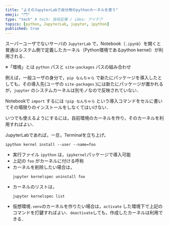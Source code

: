 ```yaml
---
title: "よそのJupyterLabで自分用のpythonカーネルを使う"
emoji: "🗂"
type: "tech" # tech: 技術記事 / idea: アイデア
topics: [python, JupyterLab, jupyter, ipython]
published: true
---
```

スーパーユーザでないサーバの `JupyterLab` で，Notebook（`.ipynb`）を開くと普通はシステム側で定義したカーネル（Python環境であるpython kernel）が利用される．

※「環境」とは `python` パスと `site-packages` パスの組み合わせ

例えば，一般ユーザの身分で，`pip なんちゃら` で新たにパッケージを導入したとしても，その導入先(ユーザの `site-packages` )には新たにパッケージが置かれるが，`jupyter` のシステムカーネルは別モノなので反映されていない．

Notebookで `import` するには `!pip なんちゃら` という導入コマンドをセルに書いてその場限りのインストールをしなくてはいけない．

いつでも使えるようにするには，自前環境のカーネルを作り，そのカーネルを利用すればよい．

JupyterLabであれば，一旦，Terminalを立ち上げ，
```
ipython kernel install --user --name=foo
```

- 実行ファイル `ipython` は，`ipykernel`パッケージで導入可能
- 上記の `foo` がカーネルに付ける呼称
- カーネルを削除したい場合は，
    ```
    jupyter kernelspec uninstall foo
    ```
- カーネルのリストは，
    ```
    jupyter kernelspec list
    ```
- 仮想環境`.venv`のカーネルを作りたい場合は，`activate` した環境下で上記のコマンドを打鍵すればよい．`deactivate`しても，作成したカーネルは利用できる．
